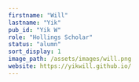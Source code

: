 ```yaml
---
firstname: "Will"
lastname: "Yik"
pub_id: "Yik W"
role: "Hollings Scholar"
status: "alumn"
sort_display: 1
image_path: /assets/images/will.png
website: https://yikwill.github.io/
---
```

